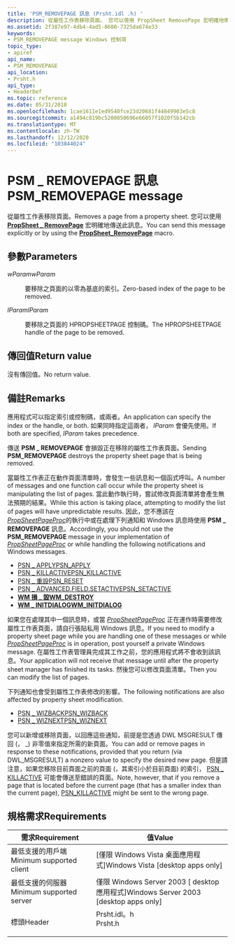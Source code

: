 ```yaml
---
title: 'PSM_REMOVEPAGE 訊息 (Prsht.idl .h) '
description: 從屬性工作表移除頁面。 您可以使用 PropSheet RemovePage 宏明確地傳送此訊息 \_ 。
ms.assetid: 2f387e97-4db4-4ad5-8600-7325da674e33
keywords:
- PSM_REMOVEPAGE message Windows 控制項
topic_type:
- apiref
api_name:
- PSM_REMOVEPAGE
api_location:
- Prsht.h
api_type:
- HeaderDef
ms.topic: reference
ms.date: 05/31/2018
ms.openlocfilehash: 1cae1611e1ed9540fce23d20681f44849903e5c8
ms.sourcegitcommit: a1494c819bc5200050696e66057f1020f5b142cb
ms.translationtype: MT
ms.contentlocale: zh-TW
ms.lasthandoff: 12/12/2020
ms.locfileid: "103844024"
---
```

# <a name="psm_removepage-message"></a><span data-ttu-id="b54ab-105">PSM \_ REMOVEPAGE 訊息</span><span class="sxs-lookup"><span data-stu-id="b54ab-105">PSM\_REMOVEPAGE message</span></span>

<span data-ttu-id="b54ab-106">從屬性工作表移除頁面。</span><span class="sxs-lookup"><span data-stu-id="b54ab-106">Removes a page from a property sheet.</span></span> <span data-ttu-id="b54ab-107">您可以使用 [**PropSheet \_ RemovePage**](/windows/desktop/api/Prsht/nf-prsht-propsheet_removepage) 宏明確地傳送此訊息。</span><span class="sxs-lookup"><span data-stu-id="b54ab-107">You can send this message explicitly or by using the [**PropSheet\_RemovePage**](/windows/desktop/api/Prsht/nf-prsht-propsheet_removepage) macro.</span></span>

## <a name="parameters"></a><span data-ttu-id="b54ab-108">參數</span><span class="sxs-lookup"><span data-stu-id="b54ab-108">Parameters</span></span>

<dl> <dt>

<span data-ttu-id="b54ab-109">*wParam*</span><span class="sxs-lookup"><span data-stu-id="b54ab-109">*wParam*</span></span> 
</dt> <dd>

<span data-ttu-id="b54ab-110">要移除之頁面的以零為基底的索引。</span><span class="sxs-lookup"><span data-stu-id="b54ab-110">Zero-based index of the page to be removed.</span></span>

</dd> <dt>

<span data-ttu-id="b54ab-111">*lParam*</span><span class="sxs-lookup"><span data-stu-id="b54ab-111">*lParam*</span></span> 
</dt> <dd>

<span data-ttu-id="b54ab-112">要移除之頁面的 HPROPSHEETPAGE 控制碼。</span><span class="sxs-lookup"><span data-stu-id="b54ab-112">The HPROPSHEETPAGE handle of the page to be removed.</span></span>

</dd> </dl>

## <a name="return-value"></a><span data-ttu-id="b54ab-113">傳回值</span><span class="sxs-lookup"><span data-stu-id="b54ab-113">Return value</span></span>

<span data-ttu-id="b54ab-114">沒有傳回值。</span><span class="sxs-lookup"><span data-stu-id="b54ab-114">No return value.</span></span>

## <a name="remarks"></a><span data-ttu-id="b54ab-115">備註</span><span class="sxs-lookup"><span data-stu-id="b54ab-115">Remarks</span></span>

<span data-ttu-id="b54ab-116">應用程式可以指定索引或控制碼，或兩者。</span><span class="sxs-lookup"><span data-stu-id="b54ab-116">An application can specify the index or the handle, or both.</span></span> <span data-ttu-id="b54ab-117">如果同時指定這兩者， *lParam* 會優先使用。</span><span class="sxs-lookup"><span data-stu-id="b54ab-117">If both are specified, *lParam* takes precedence.</span></span>

<span data-ttu-id="b54ab-118">傳送 **PSM \_ REMOVEPAGE** 會損毀正在移除的屬性工作表頁面。</span><span class="sxs-lookup"><span data-stu-id="b54ab-118">Sending **PSM\_REMOVEPAGE** destroys the property sheet page that is being removed.</span></span>

<span data-ttu-id="b54ab-119">當屬性工作表正在動作頁面清單時，會發生一些訊息和一個函式呼叫。</span><span class="sxs-lookup"><span data-stu-id="b54ab-119">A number of messages and one function call occur while the property sheet is manipulating the list of pages.</span></span> <span data-ttu-id="b54ab-120">當此動作執行時，嘗試修改頁面清單將會產生無法預期的結果。</span><span class="sxs-lookup"><span data-stu-id="b54ab-120">While this action is taking place, attempting to modify the list of pages will have unpredictable results.</span></span> <span data-ttu-id="b54ab-121">因此，您不應該在 [*PropSheetPageProc*](/windows/win32/api/prsht/nc-prsht-lpfnpspcallbacka)的執行中或在處理下列通知和 Windows 訊息時使用 **PSM \_ REMOVEPAGE** 訊息。</span><span class="sxs-lookup"><span data-stu-id="b54ab-121">Accordingly, you should not use the **PSM\_REMOVEPAGE** message in your implementation of [*PropSheetPageProc*](/windows/win32/api/prsht/nc-prsht-lpfnpspcallbacka) or while handling the following notifications and Windows messages.</span></span>

-   [<span data-ttu-id="b54ab-122">PSN \_ APPLY</span><span class="sxs-lookup"><span data-stu-id="b54ab-122">PSN\_APPLY</span></span>](psn-apply.md)
-   [<span data-ttu-id="b54ab-123">PSN \_ KILLACTIVE</span><span class="sxs-lookup"><span data-stu-id="b54ab-123">PSN\_KILLACTIVE</span></span>](psn-killactive.md)
-   [<span data-ttu-id="b54ab-124">PSN \_ 重設</span><span class="sxs-lookup"><span data-stu-id="b54ab-124">PSN\_RESET</span></span>](psn-reset.md)
-   [<span data-ttu-id="b54ab-125">PSN \_ ADVANCED.FIELD.SETACTIVE</span><span class="sxs-lookup"><span data-stu-id="b54ab-125">PSN\_SETACTIVE</span></span>](psn-setactive.md)
-   [<span data-ttu-id="b54ab-126">**WM 損 \_ 毀**</span><span class="sxs-lookup"><span data-stu-id="b54ab-126">**WM\_DESTROY**</span></span>](/windows/desktop/winmsg/wm-destroy)
-   [<span data-ttu-id="b54ab-127">**WM \_ INITDIALOG**</span><span class="sxs-lookup"><span data-stu-id="b54ab-127">**WM\_INITDIALOG**</span></span>](/windows/desktop/dlgbox/wm-initdialog)

<span data-ttu-id="b54ab-128">如果您在處理其中一個訊息時，或當 [*PropSheetPageProc*](/windows/win32/api/prsht/nc-prsht-lpfnpspcallbacka) 正在運作時需要修改屬性工作表頁面，請自行張貼私用 Windows 訊息。</span><span class="sxs-lookup"><span data-stu-id="b54ab-128">If you need to modify a property sheet page while you are handling one of these messages or while [*PropSheetPageProc*](/windows/win32/api/prsht/nc-prsht-lpfnpspcallbacka) is in operation, post yourself a private Windows message.</span></span> <span data-ttu-id="b54ab-129">在屬性工作表管理員完成其工作之前，您的應用程式將不會收到該訊息。</span><span class="sxs-lookup"><span data-stu-id="b54ab-129">Your application will not receive that message until after the property sheet manager has finished its tasks.</span></span> <span data-ttu-id="b54ab-130">然後您可以修改頁面清單。</span><span class="sxs-lookup"><span data-stu-id="b54ab-130">Then you can modify the list of pages.</span></span>

<span data-ttu-id="b54ab-131">下列通知也會受到屬性工作表修改的影響。</span><span class="sxs-lookup"><span data-stu-id="b54ab-131">The following notifications are also affected by property sheet modification.</span></span>

-   [<span data-ttu-id="b54ab-132">PSN \_ WIZBACK</span><span class="sxs-lookup"><span data-stu-id="b54ab-132">PSN\_WIZBACK</span></span>](psn-wizback.md)
-   [<span data-ttu-id="b54ab-133">PSN \_ WIZNEXT</span><span class="sxs-lookup"><span data-stu-id="b54ab-133">PSN\_WIZNEXT</span></span>](psn-wiznext.md)

<span data-ttu-id="b54ab-134">您可以新增或移除頁面，以回應這些通知，前提是您透過 DWL MSGRESULT 傳回 (， \_) 非零值來指定所需的新頁面。</span><span class="sxs-lookup"><span data-stu-id="b54ab-134">You can add or remove pages in response to these notifications, provided that you return (via DWL\_MSGRESULT) a nonzero value to specify the desired new page.</span></span> <span data-ttu-id="b54ab-135">但是請注意，如果您移除目前頁面之前的頁面 (，其索引小於目前頁面) 的索引， [PSN \_ KILLACTIVE](psn-killactive.md) 可能會傳送至錯誤的頁面。</span><span class="sxs-lookup"><span data-stu-id="b54ab-135">Note, however, that if you remove a page that is located before the current page (that has a smaller index than the current page), [PSN\_KILLACTIVE](psn-killactive.md) might be sent to the wrong page.</span></span>

## <a name="requirements"></a><span data-ttu-id="b54ab-136">規格需求</span><span class="sxs-lookup"><span data-stu-id="b54ab-136">Requirements</span></span>



| <span data-ttu-id="b54ab-137">需求</span><span class="sxs-lookup"><span data-stu-id="b54ab-137">Requirement</span></span> | <span data-ttu-id="b54ab-138">值</span><span class="sxs-lookup"><span data-stu-id="b54ab-138">Value</span></span> |
|-------------------------------------|------------------------------------------------------------------------------------|
| <span data-ttu-id="b54ab-139">最低支援的用戶端</span><span class="sxs-lookup"><span data-stu-id="b54ab-139">Minimum supported client</span></span><br/> | <span data-ttu-id="b54ab-140">\[僅限 Windows Vista 桌面應用程式\]</span><span class="sxs-lookup"><span data-stu-id="b54ab-140">Windows Vista \[desktop apps only\]</span></span><br/>                                     |
| <span data-ttu-id="b54ab-141">最低支援的伺服器</span><span class="sxs-lookup"><span data-stu-id="b54ab-141">Minimum supported server</span></span><br/> | <span data-ttu-id="b54ab-142">僅限 Windows Server 2003 \[ desktop 應用程式\]</span><span class="sxs-lookup"><span data-stu-id="b54ab-142">Windows Server 2003 \[desktop apps only\]</span></span><br/>                               |
| <span data-ttu-id="b54ab-143">標頭</span><span class="sxs-lookup"><span data-stu-id="b54ab-143">Header</span></span><br/>                   | <dl> <span data-ttu-id="b54ab-144"><dt>Prsht.idl。h</dt></span><span class="sxs-lookup"><span data-stu-id="b54ab-144"><dt>Prsht.h</dt></span></span> </dl> |



 

